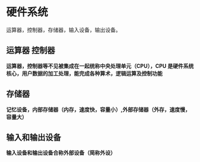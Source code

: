 # 硬件系统

运算器，控制器，存储器，输入设备，输出设备。

## 运算器 控制器

<b>运算器，控制器等不见被集成在一起统称中央处理单元（CPU），CPU 是硬件系统核心，用户数据的加工处理，能完成各种算术，逻辑运算及控制功能</b>

## 存储器

<b>记忆设备，内部存储器（内存，速度快，容量小）,外部存储器（外存，速度慢，容量大）</b>

## 输入和输出设备

<b>输入设备和输出设备合称外部设备（简称外设）</b>
